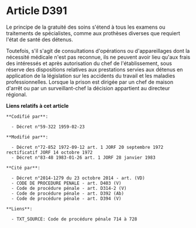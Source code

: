 # Article D391

Le principe de la gratuité des soins s'étend à tous les examens ou traitements de spécialistes, comme aux prothèses diverses
que requiert l'état de santé des détenus.

Toutefois, s'il s'agit de consultations d'opérations ou d'appareillages dont la nécessité médicale n'est pas reconnue, ils ne
peuvent avoir lieu qu'aux frais des intéressés et après autorisation du chef de l'établissement, sous réserve des
dispositions relatives aux prestations servies aux détenus en application de la législation sur les accidents du travail et
les maladies professionnelles. Lorsque la prison est dirigée par un chef de maison d'arrêt ou par un surveillant-chef la
décision appartient au directeur régional.

**Liens relatifs à cet article**

	**Codifié par**:

	  - Décret n°59-322 1959-02-23

	**Modifié par**:

	  - Décret n°72-852 1972-09-12 art. 1 JORF 20 septembre 1972 rectificatif JORF 14 octobre 1972
	  - Décret n°83-48 1983-01-26 art. 1 JORF 28 janvier 1983

	**Cité par**:

	  - Décret n°2014-1279 du 23 octobre 2014 - art. (VD)
	  - CODE DE PROCEDURE PENALE - art. D403 (V)
	  - Code de procédure pénale - art. D314-2 (V)
	  - Code de procédure pénale - art. D392 (Ab)
	  - Code de procédure pénale - art. D394 (V)

	**Liens**:

	  - TXT_SOURCE: Code de procédure pénale 714 à 728
